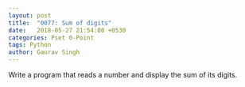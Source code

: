 ```yaml
---
layout: post
title:  "0077: Sum of digits"
date:   2018-05-27 21:54:00 +0530
categories: Pset 0-Point
tags: Python
author: Gaurav Singh
---
```


Write a program that reads a number and display the sum of its digits.
